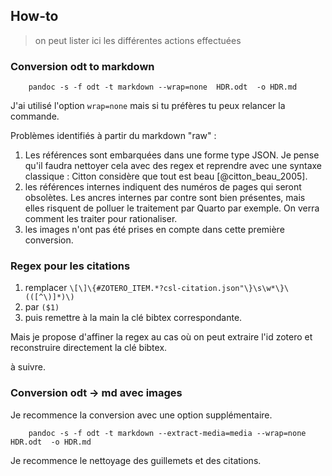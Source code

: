 ## How-to

> on peut lister ici les différentes actions effectuées 

### Conversion odt to markdown


        pandoc -s -f odt -t markdown --wrap=none  HDR.odt  -o HDR.md

J'ai utilisé l'option `wrap=none` mais si tu préfères tu peux relancer la commande.

Problèmes identifiés à partir du markdown "raw" :
1. Les références sont embarquées dans une forme type JSON. Je pense qu'il faudra nettoyer cela avec des regex et reprendre avec une syntaxe classique : Citton considère que tout est beau [@citton_beau_2005]. 
2. les références internes indiquent des numéros de pages qui seront obsolètes. Les ancres internes par contre sont bien présentes, mais elles risquent de polluer le traitement par Quarto par exemple. On verra comment les traiter pour rationaliser. 
3. les images n'ont pas été prises en compte dans cette première conversion.

### Regex pour les citations

1. remplacer `\[\]\{#ZOTERO_ITEM.*?csl-citation.json"\}\s\w*\}\(([^\)]*)\)`
2. par `($1)`
3. puis remettre à la main la clé bibtex correspondante.

Mais je propose d'affiner la regex au cas où on peut extraire l'id zotero et reconstruire directement la clé bibtex.

à suivre.

### Conversion odt → md avec images

Je recommence la conversion avec une option supplémentaire.

        pandoc -s -f odt -t markdown --extract-media=media --wrap=none  HDR.odt  -o HDR.md

Je recommence le nettoyage des guillemets et des citations.

